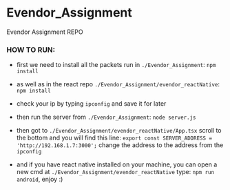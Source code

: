 # Evendor_Assignment
 Evendor Assignment REPO

### HOW TO RUN:
+ first we need to install all the packets run in `./Evendor_Assignment`:
`npm install`
+ as well as in the react repo `./Evendor_Assignment/evendor_reactNative`:
`npm install`
+ check your ip by typing `ipconfig` and save it for later

+ then run the server from `./Evendor_Assignment`: `node server.js`

+ then got to `./Evendor_Assignment/evendor_reactNative/App.tsx` scroll to the bottom and you will find this line: `export const SERVER_ADDRESS = 'http://192.168.1.7:3000';`
change the address to the address from the `ipconfig`

+ and if you have react native installed on your machine, you can open a new cmd at `./Evendor_Assignment/evendor_reactNative` type: `npm run android`, enjoy :)
